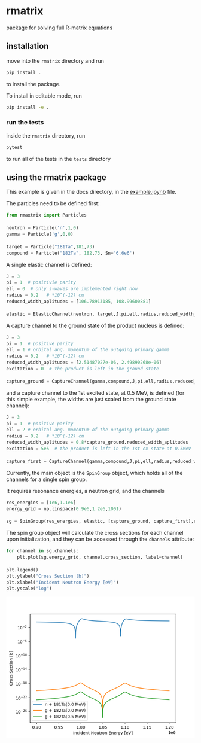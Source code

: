 # rmatrix
package for solving full R-matrix equations


## installation

move into the `rmatrix` directory and run

```bash
pip install .
```

to install the package.

To install in editable mode, run

```bash
pip install -e .
```

### run the tests

inside the `rmatrix` directory, run

```bash
pytest
```

to run all of the tests in the `tests` directory

## using the rmatrix package

This example is given in the docs directory, in the [example.ipynb](docs/example.ipynb) file.

The particles need to be defined first:

```python
from rmaxtrix import Particles

neutron = Particle('n',1,0)
gamma = Particle('g',0,0)

target = Particle("181Ta",181,73)
compound = Particle("182Ta", 182,73, Sn='6.6e6')
```

A single elastic channel is defined:

```python
J = 3
pi = 1  # positivie parity
ell = 0  # only s-waves are implemented right now
radius = 0.2   # *10^(-12) cm 
reduced_width_aplitudes = [106.78913185, 108.99600881]

elastic = ElasticChannel(neutron, target,J,pi,ell,radius,reduced_width_aplitudes)

```

A capture channel to the ground state of the product nucleus is defined:

```python
J = 3
pi = 1  # positive parity
ell = 1 # orbital ang. momentum of the outgoing primary gamma
radius = 0.2   # *10^(-12) cm 
reduced_width_aplitudes = [2.51487027e-06, 2.49890268e-06]
excitation = 0  # the product is left in the ground state 

capture_ground = CaptureChannel(gamma,compound,J,pi,ell,radius,reduced_width_aplitudes, excitation)
```

and a capture channel to the 1st excited state, at 0.5 MeV, is defined (for this simple example, the widths are just scaled from the ground state channel):

```python
J = 3
pi = 1  # positive parity
ell = 2 # orbital ang. momentum of the outgoing primary gamma
radius = 0.2   # *10^(-12) cm 
reduced_width_aplitudes = 0.8*capture_ground.reduced_width_aplitudes
excitation = 5e5  # the product is left in the 1st ex state at 0.5MeV

capture_first = CaptureChannel(gamma,compound,J,pi,ell,radius,reduced_width_aplitudes, excitation)
```

Currently, the main object is the `SpinGroup` object, which holds all of the channels for a single spin group.

It requires resonance energies, a neutron grid, and the channels

```python
res_energies = [1e6,1.1e6]
energy_grid = np.linspace(0.9e6,1.2e6,1001)

sg = SpinGroup(res_energies, elastic, [capture_ground, capture_first],energy_grid)
```

The spin group object will calculate the cross sections for each channel upon initialization, and they can be accessed through the `channels` attribute:

```python
for channel in sg.channels:
    plt.plot(sg.energy_grid, channel.cross_section, label=channel)

plt.legend()
plt.ylabel("Cross Section [b]")
plt.xlabel("Incident Neutron Energy [eV]")
plt.yscale("log")
```

![alt text](docs/three_channel_example.png)